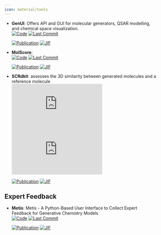 ```yaml
---
icon: material/tools
---
```





- **GenUI**: Offers API and GUI for molecular generators, QSAR modelling, and chemical space visualization.  
    [![Code](https://img.shields.io/github/stars/martin-sicho/genui?style=for-the-badge&logo=github)](https://github.com/martin-sicho/genui) 
    [![Last Commit](https://img.shields.io/github/last-commit/martin-sicho/genui?style=for-the-badge&logo=github)](https://github.com/martin-sicho/genui) 

    [![Publication](https://img.shields.io/badge/Publication-Citations:13-blue?style=for-the-badge&logo=bookstack)](https://doi.org/10.1186/s13321-021-00550-y) 
    [![JIF](https://img.shields.io/badge/Impact_Factor-7.10-purple?style=for-the-badge&logo=academia)](https://doi.org/10.1186/s13321-021-00550-y)



- **MolScore**:   
    [![Code](https://img.shields.io/github/stars/MorganCThomas/MolScore/tree/main?tab=readme-ov-file?style=for-the-badge&logo=github)](https://github.com/MorganCThomas/MolScore/tree/main?tab=readme-ov-file) 
    [![Last Commit](https://img.shields.io/github/last-commit/MorganCThomas/MolScore/tree/main?tab=readme-ov-file?style=for-the-badge&logo=github)](https://github.com/MorganCThomas/MolScore/tree/main?tab=readme-ov-file) 

    [![Publication](https://img.shields.io/badge/Publication-Citations:4-blue?style=for-the-badge&logo=bookstack)](https://doi.org/10.1186/s13321-024-00861-w) 
    [![JIF](https://img.shields.io/badge/Impact_Factor-7.10-purple?style=for-the-badge&logo=academia)](https://doi.org/10.1186/s13321-024-00861-w)



- **SCRdkit**: assesses the 3D similarity between generated molecules and a reference molecule  
    [![Code](https://img.shields.io/github/stars/oxpig/DEVELOP/blob/main/analysis/calc_SC_RDKit.py?style=for-the-badge&logo=github)](https://github.com/oxpig/DEVELOP/blob/main/analysis/calc_SC_RDKit.py) 
    [![Last Commit](https://img.shields.io/github/last-commit/oxpig/DEVELOP/blob/main/analysis/calc_SC_RDKit.py?style=for-the-badge&logo=github)](https://github.com/oxpig/DEVELOP/blob/main/analysis/calc_SC_RDKit.py) 

    [![Publication](https://img.shields.io/badge/Publication-Citations:59-blue?style=for-the-badge&logo=bookstack)](https://doi.org/10.1039/d1sc02436a) 
    [![JIF](https://img.shields.io/badge/Impact_Factor-7.60-purple?style=for-the-badge&logo=academia)](https://doi.org/10.1039/d1sc02436a)


## **Expert Feedback**


- **Metis**: Metis - A Python-Based User Interface to Collect Expert Feedback for Generative Chemistry Models  
    [![Code](https://img.shields.io/github/stars/JanoschMenke/metis?style=for-the-badge&logo=github)](https://github.com/JanoschMenke/metis) 
    [![Last Commit](https://img.shields.io/github/last-commit/JanoschMenke/metis?style=for-the-badge&logo=github)](https://github.com/JanoschMenke/metis) 

    [![Publication](https://img.shields.io/badge/Publication-Citations:2-blue?style=for-the-badge&logo=bookstack)](https://doi.org/10.1186/s13321-024-00892-3) 
    [![JIF](https://img.shields.io/badge/Impact_Factor-7.10-purple?style=for-the-badge&logo=academia)](https://doi.org/10.1186/s13321-024-00892-3)



